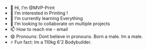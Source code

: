 - 👋 Hi, I’m @MVP-Print
- 👀 I’m interested in Printing !
- 🌱 I’m currently learning Everything
- 💞️ I’m looking to collaborate on multiple projects
- 📫 How to reach me - email
- 😄 Pronouns: Dont believe in pronouns. Born a male. Im a male.
- ⚡ Fun fact: Im a 110kg 6'2 Bodybuilder.

<!---
MVP-Print/MVP-Print is a ✨ special ✨ repository because its `README.md` (this file) appears on your GitHub profile.
You can click the Preview link to take a look at your changes.
--->
